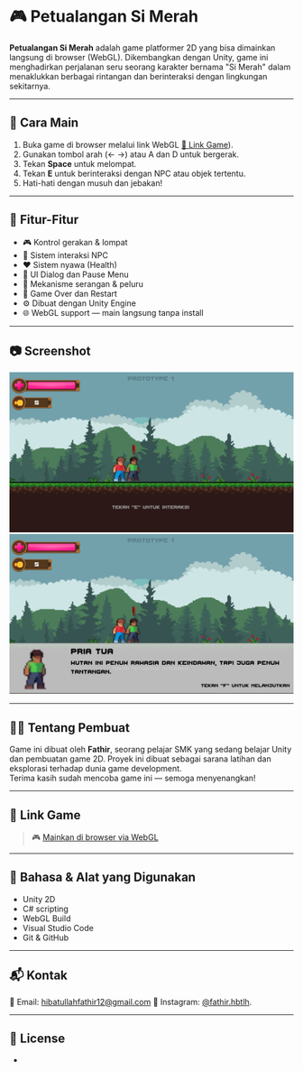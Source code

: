 # 🎮 Petualangan Si Merah

**Petualangan Si Merah** adalah game platformer 2D yang bisa dimainkan langsung di browser (WebGL). Dikembangkan dengan Unity, game ini menghadirkan perjalanan seru seorang karakter bernama "Si Merah" dalam menaklukkan berbagai rintangan dan berinteraksi dengan lingkungan sekitarnya.

---

## 🚀 Cara Main

1. Buka game di browser melalui link WebGL [🔗 Link Game](#-link-game)).
2. Gunakan tombol arah (← →) atau A dan D untuk bergerak.
3. Tekan **Space** untuk melompat.
4. Tekan **E** untuk berinteraksi dengan NPC atau objek tertentu.
5. Hati-hati dengan musuh dan jebakan!

---

## 🧩 Fitur-Fitur

- 🎮 Kontrol gerakan & lompat
- 💬 Sistem interaksi NPC
- ❤️ Sistem nyawa (Health)
- 🧠 UI Dialog dan Pause Menu
- 🔫 Mekanisme serangan & peluru
- 🛑 Game Over dan Restart
- ⚙️ Dibuat dengan Unity Engine
- 🌐 WebGL support — main langsung tanpa install

---

## 📷 Screenshot

![Gameplay 1](screenshots/gameplay1.png)
![Gameplay 2](screenshots/gameplay2.png)

---

## 👨‍💻 Tentang Pembuat

Game ini dibuat oleh **Fathir**, seorang pelajar SMK yang sedang belajar Unity dan pembuatan game 2D. Proyek ini dibuat sebagai sarana latihan dan eksplorasi terhadap dunia game development.  
Terima kasih sudah mencoba game ini — semoga menyenangkan!

---

## 🔗 Link Game

> 🎮 [Mainkan di browser via WebGL]([https://link-ke-game-kamu.com](https://sipatirrr.github.io/GameJadi/))

---

## 📂 Bahasa & Alat yang Digunakan

- Unity 2D
- C# scripting
- WebGL Build
- Visual Studio Code
- Git & GitHub

---

## 📬 Kontak

📧 Email: hibatullahfathir12@gmail.com 
📸 Instagram: [@fathir.hbtlh](https://instagram.com/fathir.hbtlh).

---

## 📄 License

-
